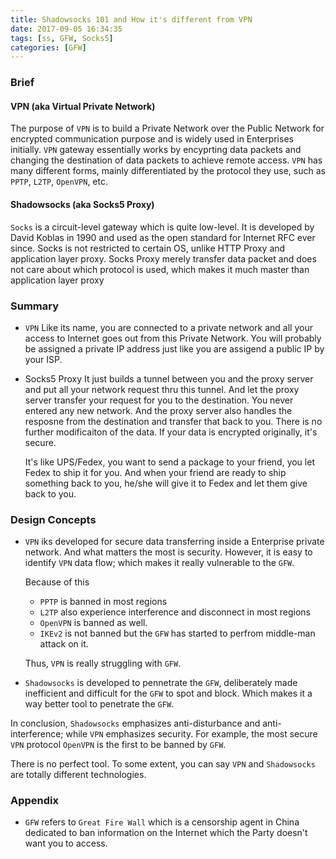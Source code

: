 ```yaml
---
title: Shadowsocks 101 and How it's different from VPN
date: 2017-09-05 16:34:35
tags: [ss, GFW, Socks5]
categories: [GFW]
---
```


### Brief
#### VPN (aka Virtual Private Network)
The purpose of `VPN` is to build a Private Network over the Public Network for encrypted communication purpose and is widely used in Enterprises initially. `VPN` gateway essentially works by encyprting data packets and changing the destination of data packets to achieve remote access. `VPN` has many different forms, mainly differentiated by the protocol they use, such as `PPTP`, `L2TP`, `OpenVPN`, etc. 

#### Shadowsocks (aka Socks5 Proxy)
`Socks` is a circuit-level gateway which is quite low-level. It is developed by David Koblas in 1990 and used as the open standard for Internet RFC ever since. Socks is not restricted to certain OS, unlike HTTP Proxy and application layer proxy. Socks Proxy merely transfer data packet and does not care about which protocol is used, which makes it much master than application layer proxy

### Summary
- `VPN`
  Like its name, you are connected to a private network and all your access to Internet goes out from this Private Network. You will probably be assigned a private IP address just like you are assigend a public IP by your ISP.

- Socks5 Proxy
  It just builds a tunnel between you and the proxy server and put all your network request thru this tunnel. And let the proxy server transfer your request for you to the destination. You never entered any new network. And the proxy server also handles the resposne from the destination and transfer that back to you. There is no further modificaiton of the data. If your data is encrypted originally, it's secure. 

  It's like UPS/Fedex, you want to send a package to your friend, you let Fedex to ship it for you. And when your friend are ready to ship something back to you, he/she will give it to Fedex and let them give back to you.

### Design Concepts
- `VPN` iks developed for secure data transferring inside a Enterprise private network. And what matters the most is security. However, it is easy to identify `VPN` data flow; which makes it really vulnerable to the `GFW`.

  Because of this

  - `PPTP` is banned in most regions
  - `L2TP` also experience interference and disconnect in most regions
  - `OpenVPN` is banned as well.
  - `IKEv2` is not banned but the `GFW` has started to perfrom middle-man attack on it.

  Thus, `VPN` is really struggling with `GFW`.

- `Shadowsocks` is developed to pennetrate the `GFW`, deliberately made inefficient and difficult for the `GFW` to spot and block. Which makes it a way better tool to penetrate the `GFW`.

In conclusion, `Shadowsocks` emphasizes anti-disturbance and anti-interference; while `VPN` emphasizes security. For example, the most secure `VPN` protocol `OpenVPN` is the first to be banned by `GFW`. 

There is no perfect tool. To some extent, you can say `VPN` and `Shadowsocks` are totally different technologies.

### Appendix
- `GFW` refers to `Great Fire Wall` which is a censorship agent in China dedicated to ban information on the Internet which the Party doesn't want you to access.




